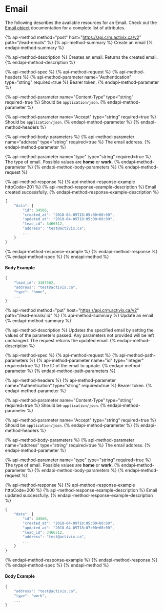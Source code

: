 # Email

The following describes the available resources for an Email. Check out the [Email object](https://docs.crm.activix.ca/objects/email) documentation for a complete list of attributes.

{% api-method method="post" host="https://api.crm.activix.ca/v2" path="/lead-emails" %}
{% api-method-summary %}
Create an email
{% endapi-method-summary %}

{% api-method-description %}
Creates an email. Returns the created email.
{% endapi-method-description %}

{% api-method-spec %}
{% api-method-request %}
{% api-method-headers %}
{% api-method-parameter name="Authentication" type="string" required=true %}
Bearer token.
{% endapi-method-parameter %}

{% api-method-parameter name="Content-Type" type="string" required=true %}
Should be `application/json`.
{% endapi-method-parameter %}

{% api-method-parameter name="Accept" type="string" required=true %}
Should be `application/json`.
{% endapi-method-parameter %}
{% endapi-method-headers %}

{% api-method-body-parameters %}
{% api-method-parameter name="address" type="string" required=true %}
The email address.
{% endapi-method-parameter %}

{% api-method-parameter name="type" type="string" required=true %}
The type of email. Possible values are **home** or **work**.
{% endapi-method-parameter %}
{% endapi-method-body-parameters %}
{% endapi-method-request %}

{% api-method-response %}
{% api-method-response-example httpCode=201 %}
{% api-method-response-example-description %}
Email created successfully.
{% endapi-method-response-example-description %}

```javascript
{
    "data": {
        "id": 34566,
        "created_at": "2018-04-09T18:05:00+00:00",
        "updated_at": "2018-04-09T18:05:00+00:00",
        "lead_id": 3466512,
        "address": "test@activix.ca",
        ...
    }
}
```
{% endapi-method-response-example %}
{% endapi-method-response %}
{% endapi-method-spec %}
{% endapi-method %}

#### Body Example

```javascript
{
    "lead_id": 3387562,
    "address": "test@activix.ca",
    "type": "home",
    ...
}
```

{% api-method method="put" host="https://api.crm.activix.ca/v2" path="/lead-emails/:id" %}
{% api-method-summary %}
Update an email
{% endapi-method-summary %}

{% api-method-description %}
Updates the specified email by setting the values of the parameters passed. Any parameters not provided will be left unchanged. The request returns the updated email.
{% endapi-method-description %}

{% api-method-spec %}
{% api-method-request %}
{% api-method-path-parameters %}
{% api-method-parameter name="id" type="integer" required=true %}
The ID of the email to update.
{% endapi-method-parameter %}
{% endapi-method-path-parameters %}

{% api-method-headers %}
{% api-method-parameter name="Authentication" type="string" required=true %}
Bearer token.
{% endapi-method-parameter %}

{% api-method-parameter name="Content-Type" type="string" required=true %}
Should be `application/json`.
{% endapi-method-parameter %}

{% api-method-parameter name="Accept" type="string" required=true %}
Should be `application/json`.
{% endapi-method-parameter %}
{% endapi-method-headers %}

{% api-method-body-parameters %}
{% api-method-parameter name="address" type="string" required=true %}
The email address.
{% endapi-method-parameter %}

{% api-method-parameter name="type" type="string" required=true %}
The type of email. Possible values are **home** or **work**.
{% endapi-method-parameter %}
{% endapi-method-body-parameters %}
{% endapi-method-request %}

{% api-method-response %}
{% api-method-response-example httpCode=200 %}
{% api-method-response-example-description %}
Email updated successfully.
{% endapi-method-response-example-description %}

```javascript
{
    "data": {
        "id": 34566,
        "created_at": "2018-04-09T18:05:00+00:00",
        "updated_at": "2018-04-09T18:07:00+00:00",
        "lead_id": 3466512,
        "address": "test@activix.ca",
        ...
    }
}
```
{% endapi-method-response-example %}
{% endapi-method-response %}
{% endapi-method-spec %}
{% endapi-method %}

#### Body Example

```javascript
{
    "address": "test@activix.ca",
    "type": "work",
    ...
}
```


